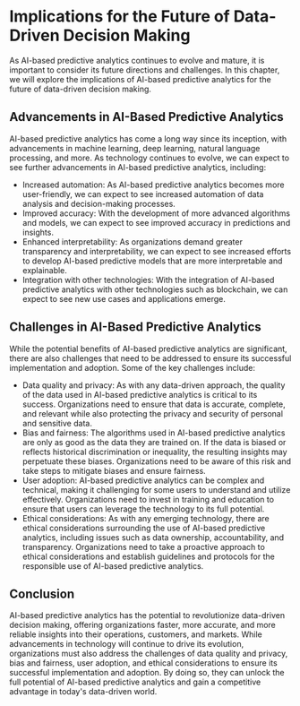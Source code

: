 Implications for the Future of Data-Driven Decision Making
============================================================================================

As AI-based predictive analytics continues to evolve and mature, it is important to consider its future directions and challenges. In this chapter, we will explore the implications of AI-based predictive analytics for the future of data-driven decision making.

Advancements in AI-Based Predictive Analytics
---------------------------------------------

AI-based predictive analytics has come a long way since its inception, with advancements in machine learning, deep learning, natural language processing, and more. As technology continues to evolve, we can expect to see further advancements in AI-based predictive analytics, including:

* Increased automation: As AI-based predictive analytics becomes more user-friendly, we can expect to see increased automation of data analysis and decision-making processes.
* Improved accuracy: With the development of more advanced algorithms and models, we can expect to see improved accuracy in predictions and insights.
* Enhanced interpretability: As organizations demand greater transparency and interpretability, we can expect to see increased efforts to develop AI-based predictive models that are more interpretable and explainable.
* Integration with other technologies: With the integration of AI-based predictive analytics with other technologies such as blockchain, we can expect to see new use cases and applications emerge.

Challenges in AI-Based Predictive Analytics
-------------------------------------------

While the potential benefits of AI-based predictive analytics are significant, there are also challenges that need to be addressed to ensure its successful implementation and adoption. Some of the key challenges include:

* Data quality and privacy: As with any data-driven approach, the quality of the data used in AI-based predictive analytics is critical to its success. Organizations need to ensure that data is accurate, complete, and relevant while also protecting the privacy and security of personal and sensitive data.
* Bias and fairness: The algorithms used in AI-based predictive analytics are only as good as the data they are trained on. If the data is biased or reflects historical discrimination or inequality, the resulting insights may perpetuate these biases. Organizations need to be aware of this risk and take steps to mitigate biases and ensure fairness.
* User adoption: AI-based predictive analytics can be complex and technical, making it challenging for some users to understand and utilize effectively. Organizations need to invest in training and education to ensure that users can leverage the technology to its full potential.
* Ethical considerations: As with any emerging technology, there are ethical considerations surrounding the use of AI-based predictive analytics, including issues such as data ownership, accountability, and transparency. Organizations need to take a proactive approach to ethical considerations and establish guidelines and protocols for the responsible use of AI-based predictive analytics.

Conclusion
----------

AI-based predictive analytics has the potential to revolutionize data-driven decision making, offering organizations faster, more accurate, and more reliable insights into their operations, customers, and markets. While advancements in technology will continue to drive its evolution, organizations must also address the challenges of data quality and privacy, bias and fairness, user adoption, and ethical considerations to ensure its successful implementation and adoption. By doing so, they can unlock the full potential of AI-based predictive analytics and gain a competitive advantage in today's data-driven world.
